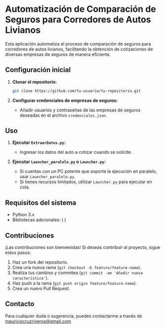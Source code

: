 # Automatización de Comparación de Seguros para Corredores de Autos Livianos

Esta aplicación automatiza el proceso de comparación de seguros para corredores de autos livianos, facilitando la obtención de cotizaciones de diversas empresas de seguros de manera eficiente.

## Configuración inicial

1. **Clonar el repositorio:**
   ```bash
   git clone https://github.com/tu-usuario/tu-repositorio.git
   ```

2. **Configurar credenciales de empresas de seguros:**
   - Añadir usuarios y contraseñas de las empresas de seguros deseadas en el archivo `credenciales.json`.

## Uso

1. **Ejecutar `ExtraerDatos.py`:**
   - Ingresar los datos del auto a cotizar cuando se solicite.

2. **Ejecutar `Launcher_paralelo.py` o `Launcher.py`:**
   - Si cuentas con un PC potente que soporte la ejecución en paralelo, usar `Launcher_paralelo.py`.
   - Si tienes recursos limitados, utilizar `Launcher.py` para ejecutar en cola.

## Requisitos del sistema

- Python 3.x
- Bibliotecas adicionales: (        )

## Contribuciones

¡Las contribuciones son bienvenidas! Si deseas contribuir al proyecto, sigue estos pasos:

1. Haz un fork del repositorio.
2. Crea una nueva rama (`git checkout -b feature/feature-name`).
3. Realiza tus cambios y commitea (`git commit -am 'Añadir nueva característica'`).
4. Haz push a la rama (`git push origin feature/feature-name`).
5. Crea un nuevo Pull Request.

## Contacto

Para cualquier duda o sugerencia, puedes contactarme a través de mauriciocruzriveros@gmail.com
